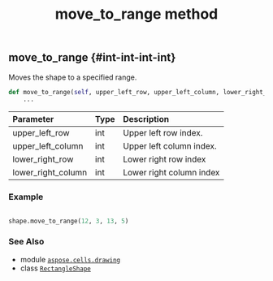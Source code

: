 ﻿---
title: move_to_range method
second_title: Aspose.Cells for Python via .NET API References
description: 
type: docs
weight: 150
url: /aspose.cells.drawing/rectangleshape/move_to_range/
is_root: false
---

## move_to_range {#int-int-int-int}

Moves the shape to a specified range.



```python
def move_to_range(self, upper_left_row, upper_left_column, lower_right_row, lower_right_column):
    ...
```


| Parameter | Type | Description |
| :- | :- | :- |
| upper_left_row | int | Upper left row index. |
| upper_left_column | int | Upper left column index. |
| lower_right_row | int | Lower right row index |
| lower_right_column | int | Lower right column index |

### Example 


```python

shape.move_to_range(12, 3, 13, 5)

```



### See Also
* module [`aspose.cells.drawing`](../../)
* class [`RectangleShape`](/cells/python-net/aspose.cells.drawing/rectangleshape)
